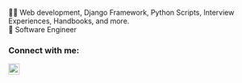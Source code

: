 👩‍💻 Web development, Django Framework, Python Scripts, Interview Experiences, Handbooks, and more. <br>
🌱 Software Engineer <br>

### Connect with me:
<a href="https://www.linkedin.com/in/anupriyanishad" target="_blank"><img align="left" alt="CodeA | LinkedIn" width="22px" src="https://cdn.jsdelivr.net/npm/simple-icons@v3/icons/linkedin.svg" /></a>
